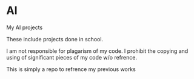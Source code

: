 # AI
My AI projects

These include projects done in school. 

I am not responsible for plagarism of my code. I prohibit the
copying and using of significant pieces of my code w/o refrence.

This is simply a repo to refrence my previous works
